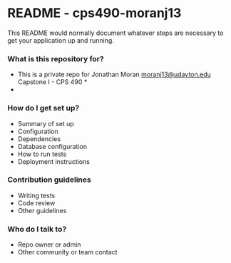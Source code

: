 # README - cps490-moranj13 #

This README would normally document whatever steps are necessary to get your application up and running.

### What is this repository for? ###

* This is a private repo for Jonathan Moran <moranj13@udayton.edu>  Capstone I - CPS 490 *
*

### How do I get set up? ###

* Summary of set up
* Configuration
* Dependencies
* Database configuration
* How to run tests
* Deployment instructions

### Contribution guidelines ###

* Writing tests
* Code review
* Other guidelines

### Who do I talk to? ###

* Repo owner or admin
* Other community or team contact